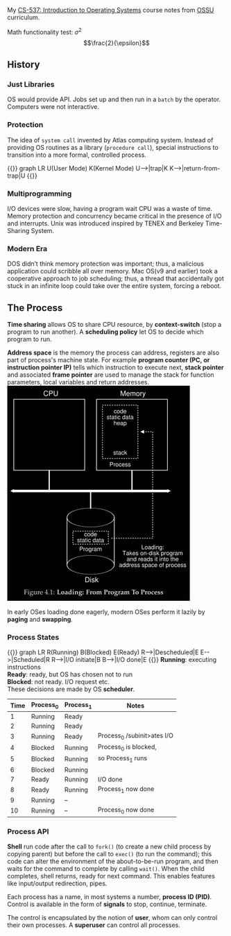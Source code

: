 My [CS-537: Introduction to Operating Systems](https://pages.cs.wisc.edu/~remzi/Classes/537/Spring2018/) course notes from [OSSU](https://github.com/ossu/computer-science#core-systems) curriculum.

Math functionality test: $\sigma^2$ 
$$\frac{2}{\epsilon}$$
## History
### Just Libraries
OS would provide API. Jobs set up and then run in a `batch` by the operator. Computers were not interactive.

### Protection
The idea of `system call` invented by Atlas computing system. Instead of providing OS routines as a library (`procedure call`), special instructions to transition into a more formal, controlled process.

{{<mermaid>}}
graph LR
    U(User Mode)
    K(Kernel Mode)
    U-->|trap|K
    K-->|return-from-trap|U
{{</mermaid>}}

### Multiprogramming
I/O devices were slow, having a program wait CPU was a waste of time. Memory protection and concurrency became critical in the presence of I/O and interrupts. Unix was introduced inspired by TENEX and Berkeley Time-Sharing System.

### Modern Era
DOS didn’t think memory protection was important; thus, a malicious application could scribble all over memory. Mac OS(v9 and earlier) took a cooperative approach to job scheduling; thus, a thread that accidentally got stuck in an infinite loop could take over the entire system, forcing a reboot.

## The Process
**Time sharing** allows OS to share CPU resource, by **context-switch** (stop a program to run another). A **scheduling policy** let OS to decide which program to run.

**Address space** is the memory the process can address, registers are also part of process's machine state. For example **program counter (PC, or instruction pointer IP)** tells which instruction to execute next, **stack pointer** and associated **frame pointer** are used to manage the stack for function parameters, local variables and return addresses.
![](attachments/2021-04-28-12-29-07_program_to_process.png)

In early OSes loading done eagerly, modern OSes perform it lazily by **paging** and **swapping**.
### Process States
{{<mermaid>}}
graph LR
    R(Running)
    B(Blocked)
    E(Ready)
    R-->|Descheduled|E
    E-->|Scheduled|R
    R-->|I/O initiate|B
    B-->|I/O done|E
{{</mermaid>}}
**Running**: executing instructions  
**Ready**: ready, but OS has chosen not to run  
**Blocked**: not ready. I/O request etc.  
These decisions are made by OS **scheduler**.

| Time | Process<sub>0</sub> | Process<sub>1</sub> | Notes                     |
| ---- | ----------- | ----------- | ------------------------- |
| 1    | Running     | Ready       |
| 2    | Running     | Ready       |
| 3    | Running     | Ready       | Process<sub>0</sub> /subinit>ates I/O |
| 4    | Blocked     | Running     | Process<sub>0</sub> is blocked,   |
| 5    | Blocked     | Running     | so Process<sub>1</sub> runs       |
| 6    | Blocked     | Running     |
| 7    | Ready       | Running     | I/O done                  |
| 8    | Ready       | Running     | Process<sub>1</sub> now done      |
| 9    | Running     | –           |
| 10   | Running     | –           | Process<sub>0</sub> now done      |

### Process API
**Shell** run code after the call to `fork()` (to create a new child process by copying parent) but before the call to `exec()` (to run the command); this code can alter the environment of the about-to-be-run program, and then waits for the command to complete by calling `wait()`. When the child completes, shell returns, ready for next command. This enables features like input/output redirection, pipes.

Each process has a name, in most systems a number, **process ID (PID)**. Control is available in the form of **signals** to stop, continue, terminate.

The control is encapsulated by the notion of **user**, whom can only control their own processes. A **superuser** can control all processes.